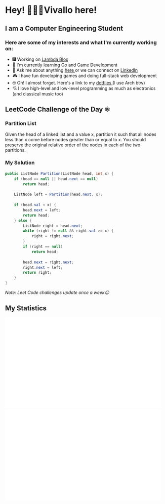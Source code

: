 #  Hey! 🙋🏻‍♂️Vivallo here!

##  I am a Computer Engineering Student

###  Here are some of my interests and what I'm currently working on:

  * 🎆 Working on [ Lambda Blog ](https://lambdablog.com)
  * 🌱 I'm currently learning Go and Game Development 
  * 💭 Ask me about anything [ here ](https://github.com/Vivallo04/Vivallo04/issues/new) or we can connect on [ LinkedIn ](https://bit.ly/3zm1YjA)
  * 🎮 I have fun developing games and doing full-stack web development 
  * 🤓 Oh! I almost forget. Here's a link to my [ dotfiles ](https://github.com/Vivallo04/dotfiles) (I use Arch btw) 
  * 💘 I love high-level and low-level programming as much as electronics (and classical music too) 

##  LeetCode Challenge of the Day ⚛

###  Partition List

Given the head of a linked list and a value x, partition it such that all
nodes less than x come before nodes greater than or equal to x. You should
preserve the original relative order of the nodes in each of the two
partitions.

###  My Solution
```c#
public ListNode Partition(ListNode head, int x) {
    if (head == null || head.next == null)
        return head;

    ListNode left = Partition(head.next, x);

    if (head.val < x) {
        head.next = left;
        return head;
    } else {
        ListNode right = head.next;
        while (right != null && right.val >= x) {
            right = right.next;
        }
        if (right == null)
            return head;

        head.next = right.next;
        right.next = left;
        return right;
    }
}
```

_Note: Leet Code challenges update once a week😉_

##  My Statistics

![](https://github.com/Vivallo04/stats/blob/master/generated/overview.svg)
![](https://github.com/Vivallo04/stats/blob/master/generated/languages.svg)

